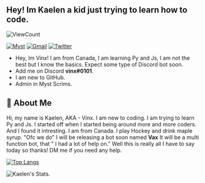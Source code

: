 ## Hey! Im Kaelen a kid just trying to learn how to code. 


![ViewCount](https://views.whatilearened.today/views/github/DiscordVinx/DiscordVinx.svg?cache=remove)

[![Myst](https://img.shields.io/badge/Myst-Scrims-red)](https://discord.gg/bjvMkPgj)
[![Gmail](https://img.shields.io/badge/-Gmail-c14438?style=flat&logo=Gmail&logoColor=white)](mailto:discordvinx@gmail.com)
[![Twitter](https://img.shields.io/badge/-Twitter-1DA1F2?style=flat&logo=Twitter&logoColor=white)](https://twitter.com/DiscordVinx)

- Hey, Im Vinx! I am from Canada, I am learning Py and Js, I am not the best but I know the basics. Expect some type of Discord bot soon.
- Add me on Discord **vinx#0101**.
- I am new to GitHub.
- Admin in Myst Scrims.

## 🙌 About Me

Hi, my name is Kaelen, AKA - Vinx. I am new to coding. I am trying to learn Py and Js. I started off when I started being around more and more coders. And I found it intresting. I am from Canada. I play Hockey and drink maple syrup. "Ofc we do" I will be releasing a bot soon named **Vax** It will be a multi function bot, that "
I had a lot of help on." Well this is really all I have to say today so thanks! DM me if you need any help.

[![Top Langs](https://github-readme-stats.vercel.app/api/top-langs/?username=DiscordVinx&layout=compact&text_color=daf7dc&bg_color=151515)](https://github.com/DiscordVinx)

<img align="center" src="https://github-readme-stats.vercel.app/api?username=DiscordVinx&include_all_commits=true&count_private=true&show_icons=true&line_height=20&title_color=7A7ADB&icon_color=2234AE&text_color=D3D3D3&bg_color=0,000000,130F40" alt="Kaelen's Stats.">
